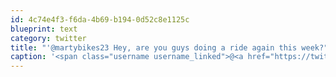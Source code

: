 ```yaml
---
id: 4c74e4f3-f6da-4b69-b194-0d52c8e1125c
blueprint: text
category: twitter
title: "'@martybikes23 Hey, are you guys doing a ride again this week?"
caption: '<span class="username username_linked">@<a href="https://twitter.com/martybikes23" title="Martin Bell">martybikes23</a></span> Hey, are you guys doing a ride again this week?'
---
```

